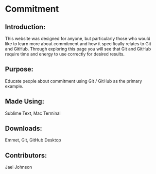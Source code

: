 # Commitment

## Introduction:
This website was designed for anyone, but particularly those who would like to learn more about commitment and how it specifically relates to Git and GitHub. Through exploring this page you will see that Git and GitHub require time and energy to use correctly for desired results.

## Purpose:
Educate people about commitment using Git / GitHub as the primary example.

## Made Using:
Sublime Text, Mac Terminal

## Downloads:
Emmet, Git, GitHub Desktop

## Contributors:
Jael Johnson


